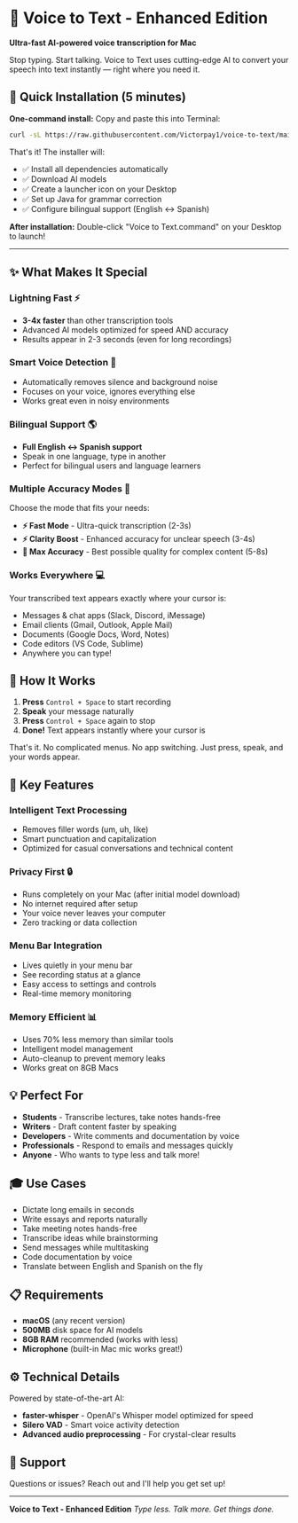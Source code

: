 # 🎤 Voice to Text - Enhanced Edition

**Ultra-fast AI-powered voice transcription for Mac**

Stop typing. Start talking. Voice to Text uses cutting-edge AI to convert your speech into text instantly — right where you need it.

## 🚀 Quick Installation (5 minutes)

**One-command install:** Copy and paste this into Terminal:

```bash
curl -sL https://raw.githubusercontent.com/Victorpay1/voice-to-text/main/install.sh | bash
```

That's it! The installer will:
- ✅ Install all dependencies automatically
- ✅ Download AI models
- ✅ Create a launcher icon on your Desktop
- ✅ Set up Java for grammar correction
- ✅ Configure bilingual support (English ↔ Spanish)

**After installation:** Double-click "Voice to Text.command" on your Desktop to launch!

---

## ✨ What Makes It Special

### Lightning Fast ⚡
- **3-4x faster** than other transcription tools
- Advanced AI models optimized for speed AND accuracy
- Results appear in 2-3 seconds (even for long recordings)

### Smart Voice Detection 🧠
- Automatically removes silence and background noise
- Focuses on your voice, ignores everything else
- Works great even in noisy environments

### Bilingual Support 🌎
- **Full English ↔ Spanish support**
- Speak in one language, type in another
- Perfect for bilingual users and language learners

### Multiple Accuracy Modes 🎯
Choose the mode that fits your needs:
- **⚡ Fast Mode** - Ultra-quick transcription (2-3s)
- **⚡ Clarity Boost** - Enhanced accuracy for unclear speech (3-4s)
- **🎯 Max Accuracy** - Best possible quality for complex content (5-8s)

### Works Everywhere 💻
Your transcribed text appears exactly where your cursor is:
- Messages & chat apps (Slack, Discord, iMessage)
- Email clients (Gmail, Outlook, Apple Mail)
- Documents (Google Docs, Word, Notes)
- Code editors (VS Code, Sublime)
- Anywhere you can type!

## 🚀 How It Works

1. **Press** `Control + Space` to start recording
2. **Speak** your message naturally
3. **Press** `Control + Space` again to stop
4. **Done!** Text appears instantly where your cursor is

That's it. No complicated menus. No app switching. Just press, speak, and your words appear.

## 🎨 Key Features

### Intelligent Text Processing
- Removes filler words (um, uh, like)
- Smart punctuation and capitalization
- Optimized for casual conversations and technical content

### Privacy First 🔒
- Runs completely on your Mac (after initial model download)
- No internet required after setup
- Your voice never leaves your computer
- Zero tracking or data collection

### Menu Bar Integration
- Lives quietly in your menu bar
- See recording status at a glance
- Easy access to settings and controls
- Real-time memory monitoring

### Memory Efficient 📊
- Uses 70% less memory than similar tools
- Intelligent model management
- Auto-cleanup to prevent memory leaks
- Works great on 8GB Macs

## 💡 Perfect For

- **Students** - Transcribe lectures, take notes hands-free
- **Writers** - Draft content faster by speaking
- **Developers** - Write comments and documentation by voice
- **Professionals** - Respond to emails and messages quickly
- **Anyone** - Who wants to type less and talk more!

## 🎓 Use Cases

- Dictate long emails in seconds
- Write essays and reports naturally
- Take meeting notes hands-free
- Transcribe ideas while brainstorming
- Send messages while multitasking
- Code documentation by voice
- Translate between English and Spanish on the fly

## 📋 Requirements

- **macOS** (any recent version)
- **500MB** disk space for AI models
- **8GB RAM** recommended (works with less)
- **Microphone** (built-in Mac mic works great!)

## ⚙️ Technical Details

Powered by state-of-the-art AI:
- **faster-whisper** - OpenAI's Whisper model optimized for speed
- **Silero VAD** - Smart voice activity detection
- **Advanced audio preprocessing** - For crystal-clear results

## 🤝 Support

Questions or issues? Reach out and I'll help you get set up!

---

**Voice to Text - Enhanced Edition**
*Type less. Talk more. Get things done.*
